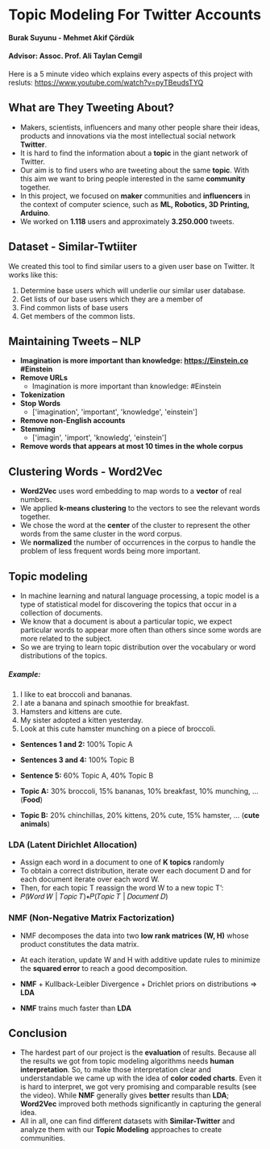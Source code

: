 # Topic Modeling For Twitter Accounts
#### Burak Suyunu - Mehmet Akif Çördük
#### Advisor: Assoc. Prof. Ali Taylan Cemgil

Here is a 5 minute video which explains every aspects of this project with resluts: https://www.youtube.com/watch?v=pyTBeudsTYQ

## What are They Tweeting About?
* Makers, scientists, influencers and many other people share their ideas, products and innovations via the most intellectual social network **Twitter**.
* It is hard to find the information about a **topic** in the giant network of Twitter.
* Our aim is to find users who are tweeting about the same **topic**. With this aim we want to bring people interested in the same **community** together.
* In this project, we focused on **maker** communities and **influencers** in the context of computer science, such as **ML, Robotics, 3D Printing, Arduino**.
* We worked on **1.118** users and approximately **3.250.000** tweets.

## Dataset - Similar-Twtiiter
We created this tool to find similar users to a given user base on Twitter. It works like this:
1. Determine base users which will underlie our similar user database.
2. Get lists of our base users which they are a member of
3. Find common lists of base users
4. Get members of the common lists.

## Maintaining Tweets – NLP
* **Imagination is more important than knowledge: https://Einstein.co #Einstein**
* **Remove URLs**
  * Imagination is more important than knowledge: #Einstein
* **Tokenization**
* **Stop Words**
  * ['imagination', 'important', 'knowledge', 'einstein']
* **Remove non-English accounts**
* **Stemming**
  * ['imagin', 'import', 'knowledg', 'einstein']
* **Remove words that appears at most 10 times in the whole corpus**

## Clustering Words - Word2Vec
* **Word2Vec** uses word embedding to map words to a **vector** of real numbers. 
* We applied **k-means clustering** to the vectors to see the relevant words together.
* We chose the word at the **center** of the cluster to represent the other words from the same cluster in the word corpus.
* We **normalized** the number of occurrences in the corpus to handle the problem of less frequent words being more important.

## Topic modeling
* In machine learning and natural language processing, a topic model is a type of statistical model for discovering the topics that occur in a collection of documents.
* We know that a document is about a particular topic, we expect particular words to appear more often than others since some words are more related to the subject.
* So we are trying to learn topic distribution over the vocabulary or word distributions of the topics.

##### Example:
1. I like to eat broccoli and bananas.
2. I ate a banana and spinach smoothie for breakfast.
3. Hamsters and kittens are cute.
4. My sister adopted a kitten yesterday.
5. Look at this cute hamster munching on a piece of broccoli.

* **Sentences 1 and 2:** 100% Topic A
* **Sentences 3 and 4:** 100% Topic B
* **Sentence 5:** 60% Topic A, 40% Topic B

* **Topic A:** 30% broccoli, 15% bananas, 10% breakfast, 10% munching, … (**Food**)
* **Topic B:** 20% chinchillas, 20% kittens, 20% cute, 15% hamster, … (**cute animals**)

### LDA (Latent Dirichlet Allocation)
* Assign each word in a document to one of **K topics** randomly
* To obtain a correct distribution, iterate over each document D and for each document iterate over each word W. 
* Then, for each topic T reassign the word W to a new topic T’:
* 𝑃(𝑊𝑜𝑟𝑑 𝑊 |  𝑇𝑜𝑝𝑖𝑐 𝑇)∗𝑃(𝑇𝑜𝑝𝑖𝑐 𝑇 |  𝐷𝑜𝑐𝑢𝑚𝑒𝑛𝑡 𝐷)

### NMF (Non-Negative Matrix Factorization)
* NMF decomposes the data into two **low rank matrices (W, H)** whose product constitutes the data matrix.
* At each iteration, update W and H with additive update rules to minimize the **squared error** to reach a good decomposition.

* **NMF** + Kullback-Leibler Divergence + Drichlet priors on distributions => **LDA**
* **NMF** trains much faster than **LDA** 

## Conclusion
* The hardest part of our project is the **evaluation** of results. Because all the results we got from topic modeling algorithms needs **human interpretation**. So, to make those interpretation clear and understandable we came up with the idea of **color coded charts**. Even it is hard to interpret, we got very promising and comparable results (see the video). While **NMF** generally gives **better** results than **LDA**; **Word2Vec** improved both methods significantly in capturing the general idea.
* All in all, one can find different datasets with **Similar-Twitter** and analyze them with our **Topic Modeling** approaches to create communities.
